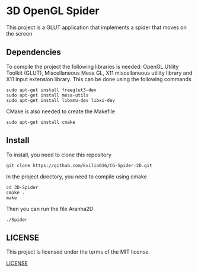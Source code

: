 # 3D OpenGL Spider
This project is a GLUT application that implements a spider that moves on the screen

## Dependencies
To compile the project the following libraries is needed: OpenGL Utility Toolkit (GLUT), Miscellaneous Mesa GL, X11 miscellaneous utility library and X11 Input extension library. This can be done using the following commands
```shell
sudo apt-get install freeglut3-dev
sudo apt-get install mesa-utils
sudo apt-get install libxmu-dev libxi-dev
```
CMake is also needed to create the Makefile
```shell
sudo apt-get install cmake
```

## Install
To install, you need to clone this repository
```shell
git clone https://github.com/Exilio016/CG-Spider-2D.git
```
In the project directory, you need to compile using cmake
```shell
cd 3D-Spider
cmake .
make
```
Then you can run the file Aranha2D
```shell
./Spider
```
## LICENSE
This project is licensed under the terms of the MIT license.

[LICENSE](https://github.com/Exilio016/CG-Spider-2D/blob/master/LICENSE)

